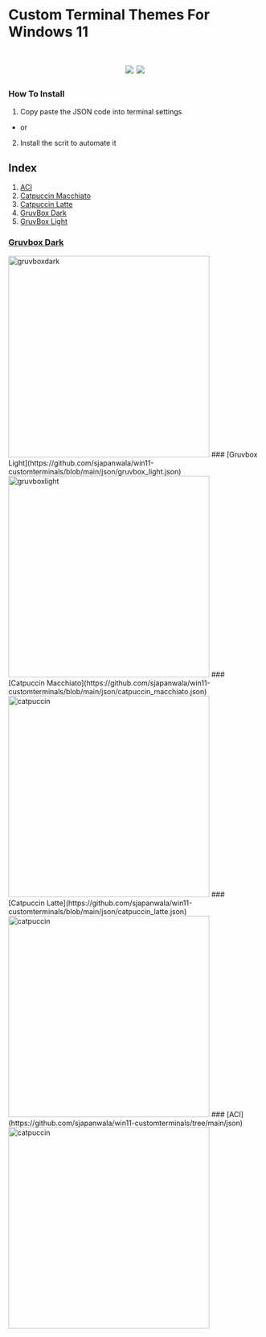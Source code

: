 # Custom Terminal Themes For Windows 11
<h1 align="center">
<img src="https://img.shields.io/badge/OS-Windows_11-blue">
<img src="https://img.shields.io/badge/Current_Themes-5-blue">
</h1>

### How To Install
1) Copy paste the JSON code into terminal settings
- or
2) Install the scrit to automate it

## Index
1. [ACI](#aci)
2. [Catpuccin Macchiato](#catpuccin-macchiato)
3. [Catpuccin Latte](#catpuccin-latte)
4. [GruvBox Dark](#gruvbox-dark)
5. [GruvBox Light](#gruvbox-light)


<!-- start listing -->
### [Gruvbox Dark](https://github.com/sjapanwala/win11-customterminals/blob/main/json/gruvbox_dark.json)
<img src="https://github.com/sjapanwala/win11-customterminals/assets/92124191/eb396b4e-52be-4202-afaa-bdb7b900bcfa" alt="gruvboxdark" width="400"/>
### [Gruvbox Light](https://github.com/sjapanwala/win11-customterminals/blob/main/json/gruvbox_light.json)
<img src="https://github.com/sjapanwala/win11-customterminals/assets/92124191/0e1ffb05-1430-4233-bb19-0ddde4ed05ae" alt="gruvboxlight" width="400"/>
### [Catpuccin Macchiato](https://github.com/sjapanwala/win11-customterminals/blob/main/json/catpuccin_macchiato.json)
<img src="https://github.com/sjapanwala/win11-customterminals/assets/92124191/47104dcd-3b19-449f-8b03-c6f516522afe" alt="catpuccin" width="400"/>
### [Catpuccin Latte](https://github.com/sjapanwala/win11-customterminals/blob/main/json/catpuccin_latte.json)
<img src="https://github.com/sjapanwala/win11-customterminals/assets/92124191/9ad6d071-fac4-4dbf-bcdc-35b6ab23cad9" alt="catpuccin" width="400"/>
### [ACI](https://github.com/sjapanwala/win11-customterminals/tree/main/json)
<img src="https://github.com/sjapanwala/win11-customterminals/assets/92124191/d2394b85-4be6-450f-a2a9-86b9467871ab" alt="catpuccin" width="400"/>

